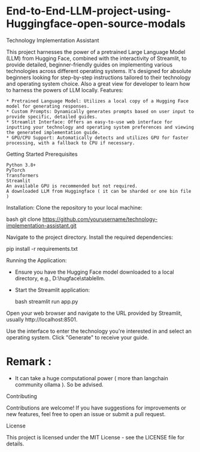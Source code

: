# End-to-End-LLM-project-using-Huggingface-open-source-modals

Technology Implementation Assistant

This project harnesses the power of a pretrained Large Language Model (LLM) from Hugging Face, combined with the interactivity of Streamlit, to provide detailed, beginner-friendly guides on implementing various technologies across different operating systems. It's designed for absolute beginners looking for step-by-step instructions tailored to their technology and operating system choice. Also a great view for developer to learn how to harness the powers of LLM locally.
Features: 

    * Pretrained Language Model: Utilizes a local copy of a Hugging Face model for generating responses.
    * Custom Prompts: Dynamically generates prompts based on user input to provide specific, detailed guides.
    * Streamlit Interface: Offers an easy-to-use web interface for inputting your technology and operating system preferences and viewing the generated implementation guide.
    * GPU/CPU Support: Automatically detects and utilizes GPU for faster processing, with a fallback to CPU if necessary.

Getting Started
Prerequisites

    Python 3.8+
    PyTorch
    Transformers
    Streamlit
    An available GPU is recommended but not required.
    A downloaded LLM from Huggingface ( it can be sharded or one bin file )

Installation:
Clone the repository to your local machine:

   bash
   git clone https://github.com/yourusername/technology-implementation-assistant.git

Navigate to the project directory.
Install the required dependencies:

   pip install -r requirements.txt

Running the Application:

* Ensure you have the Hugging Face model downloaded to a local directory, e.g., D:\hugface\stablellm.

* Start the Streamlit application:

   bash
   streamlit run app.py

Open your web browser and navigate to the URL provided by Streamlit, usually http://localhost:8501.

Use the interface to enter the technology you're interested in and select an operating system. Click "Generate" to receive your guide.


# Remark : 
* It can take a huge computational power ( more than langchain community ollama ). So be advised. 

Contributing

Contributions are welcome! If you have suggestions for improvements or new features, feel free to open an issue or submit a pull request.

License

This project is licensed under the MIT License - see the LICENSE file for details.
